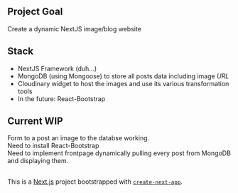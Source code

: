 ## Project Goal
Create a dynamic NextJS image/blog website

## Stack
- NextJS Framework (duh...)
- MongoDB (using Mongoose) to store all posts data including image *URL*
- Cloudinary widget to host the images and use its various transformation tools
- In the future: React-Bootstrap

## Current WIP
Form to a post an image to the databse working.  
Need to install React-Bootstrap  
Need to implement frontpage dynamically pulling every post from MongoDB and displaying them.  

##     
This is a [Next.js](https://nextjs.org/) project bootstrapped with [`create-next-app`](https://github.com/vercel/next.js/tree/canary/packages/create-next-app).
